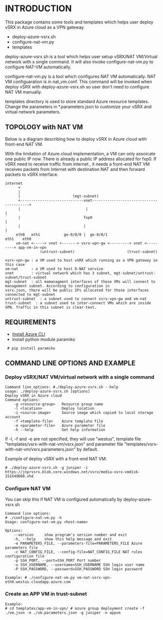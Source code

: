 INTRODUCTION
============

This package contains some tools and templates which helps user deploy vSRX in Azure cloud as a VPN gateway.

-	deploy-azure-vsrx.sh
-	configure-nat-vm.py
-	templates

deploy-azure-vsrx.sh is a tool which helps user setup vSRX/NAT VM/Virtual network with s single command. It will also invoke configure-nat-vm.py to configure NAT-VM automatically.

configure-nat-vm.py is a tool which configures NAT VM automatically. NAT VM configuaration is in nat_vm.conf. This command will be invoked when deploy vSRX with deploy-azure-vsrx.sh so user don't need to configure NAT VM manually.

templates directory is used to store standard Azure resource templates. Change the parameters in \*.parameters.json to customize your vSRX and virtual network parameters.

TOPOLOGY with NAT VM
--------------------

Below is a diagram describing how to deploy vSRX in Azure cloud with front-end NAT VM.

With the limitation of Azure cloud implementation, a VM can only assoicate one public IP now. There is already a public IP address allocated for fxp0. If vSRX need to receive traffic from internet , it needs a front-end NAT VM receives packets from Internet with destination NAT and then forward packets to vSRX interface.

```
internet 
      +
      |
      |                        (mgt-subnet)
      +-----------------------------vnet-----------------------------------------+
      |                              |                                           |
      |                             fxp0                                         |
      |                             |                                            |
     eth0   eth1           ge-0/0/0 |  ge-0/0/1                         eth1    eth0
     vm-nat <-----> vnet <-------> vsrx-vpn-gw <---------> vnet <---------> app-vm-in-vpn
                (untrust-subnet)                        (trust-subnet)

vsrx-vpn-gw : a VM used to host vSRX which running as a VPN gateway in this case
vm-nat      : a VM used to host D-NAT service
vnet        : virtual network which has 3 subnet, mgt-subnet/untrust-subnet/trust-subnet
mgt-subnet  : all mamanagment interfaces of those VMs will connect to management subnet. According to configuration in
vsrx.json, there will be public IPs allocated for those interfaces connected to mgt-subnet
untrust-subnet  : a subnet used to connect vsrx-vpn-gw and vm-nat
trust-subnet  : a subnet used to inter-connect VMs which are inside VPN. Traffic in this subnet is clear-text.
```

REQUIREMENTS
------------

-	[Install Azure CLI](https://docs.microsoft.com/en-us/azure/xplat-cli-install)
-	Install python module paramiko  

```
 # pip install paramiko
```

COMMAND LINE OPTIONS AND EXAMPLE
--------------------------------

### Deploy vSRX/NAT VM/virtual network with a single command

```
Command line options: #./deploy-azure-vsrx.sh --help
usage: ./deploy-azure-vsrx.sh [options]
Deploy vSRX in Azure cloud
Command options:
    -g <resource-group>   Resource group name
    -l <location>         Deploy location
    -i <source-image>     Source image which copied to local storage account
    -f <template-file>    Azure template file
    -e <parameter-file>   Azure parameter file
    -h --help             Get help information
```

If -l, -f and -e are not specified, they will use "westus", template file "templates/vsrx-with-nat-vm/vsrx.json" and parameter file "templates/vsrx-with-nat-vm/vsrx.parameters.json" by default.

Example of deploy vSRX with a front-end NAT VM:

```
# ./deploy-azure-vsrx.sh -g juniper -i  https://jnprvsrx.blob.core.windows.net/vsrx/media-vsrx-vmdisk-151X49D80.vhd
```

### Configure NAT VM

You can skip this if NAT VM is configured automatically by deploy-azure-vsrx.sh

```
Command line options:
# ./configure-nat-vm.py -h
Usage: configure-nat-vm.py <host-name>

Options:
    --version     show program's version number and exit
    -h, --help    show this help message and exit
    -e PARAMETERS_FILE, --parameters-file=PARAMETERS_FILE Azure parameters file
    -c NAT_CONFIG_FILE, --config-file=NAT_CONFIG_FILE NAT rules configuration file
    -p SSH_PORT, --port=SSH_PORT Port number
    -u SSH_USERNAME, --username=SSH_USERNAME SSH login user name 
    -P SSH_PASSWORD, --password=SSH_PASSWORD SSH login password

Example: # ./configure-nat-vm.py vm-nat-vsrx-vpn-eth0.westus.cloudapp.azure.com
```

### Create an APP VM in trust-subnet

```
Example:
# cd templates/app-vm-in-vpn/ # azure group deployment create -f ./vm.json -e ./vm.parameters.json -g juniper -n appvm
```
